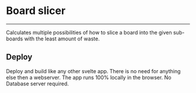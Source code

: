 # Board slicer

---

Calculates multiple possibilities of how to slice a board into the given sub-boards with the least amount of waste.

## Deploy

Deploy and build like any other svelte app. There is no need for anything else then a webserver. The app runs 100%
locally in the browser. No Database server required.  
